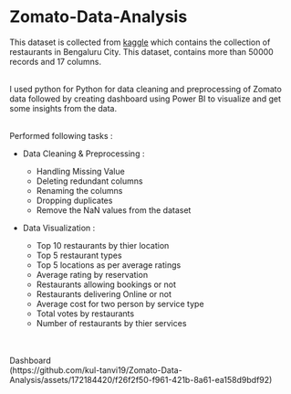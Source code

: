 # Zomato-Data-Analysis

This dataset is collected from [kaggle](https://www.kaggle.com/datasets/rajeshrampure/zomato-dataset) which contains the collection of restaurants in Bengaluru City. 
This dataset, contains more than 50000 records and 17 columns.
<br>
</br>

I used python for Python for data cleaning and preprocessing of Zomato data followed by creating dashboard using Power BI to visualize and get some insights from the data.
<br>
</br>

Performed following tasks :
  - Data Cleaning & Preprocessing : 
      - Handling Missing Value
      - Deleting redundant columns
      - Renaming the columns
      - Dropping duplicates
      - Remove the NaN values from the dataset
   
  - Data Visualization :
      - Top 10 restaurants by thier location
      - Top 5 restaurant types
      - Top 5 locations as per average ratings
      - Average rating by reservation
      - Restaurants allowing bookings or not
      - Restaurants delivering Online or not
      - Average cost for two person by service type
      - Total votes by restaurants
      - Number of restaurants by thier services
   
<br>
</br>
Dashboard
<br>
(https://github.com/kul-tanvi19/Zomato-Data-Analysis/assets/172184420/f26f2f50-f961-421b-8a61-ea158d9bdf92)




  

